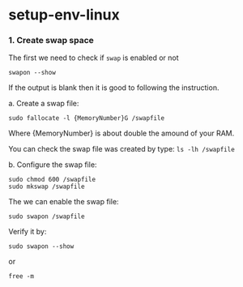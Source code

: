 # setup-env-linux

### 1. Create swap space

The first we need to check if `swap` is enabled or not
```
swapon --show
```
If the output is blank then it is good to following the instruction.

a. Create a swap file:

```
sudo fallocate -l {MemoryNumber}G /swapfile
```

Where {MemoryNumber} is about double the amound of your RAM.

You can check the swap file was created by type: ```ls -lh /swapfile```

b. Configure the swap file:

```
sudo chmod 600 /swapfile
sudo mkswap /swapfile
```

The we can enable the swap file:

```
sudo swapon /swapfile
```

Verify it by:

```
sudo swapon --show
```
or
```
free -m
```
